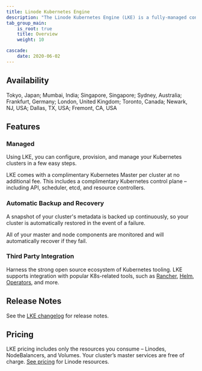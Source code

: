 ```yaml
---
title: Linode Kubernetes Engine
description: "The Linode Kubernetes Engine (LKE) is a fully-managed container orchestration engine for deploying and managing containerized applications and workloads. LKE combines Linode’s ease of use and simple pricing with the infrastructure efficiency of Kubernetes. When you deploy an LKE cluster, you receive a Kubernetes Master at no additional cost; you only pay for the Linodes (worker nodes), NodeBalancers (load balancers), and Block Storage Volumes. Your LKE cluster’s Master node runs the Kubernetes control plane processes – including the API, scheduler, and resource controllers."
tab_group_main:
    is_root: true
    title: Overview
    weight: 10

cascade:
    date: 2020-06-02
---
```


## Availability

Tokyo, Japan; Mumbai, India; Singapore, Singapore; Sydney, Australia; Frankfurt, Germany; London, United Kingdom; Toronto, Canada; Newark, NJ, USA; Dallas, TX, USA; Fremont, CA, USA

## Features

### Managed
Using LKE, you can configure, provision, and manage your Kubernetes clusters in a few easy steps.

LKE comes with a complimentary Kubernetes Master per cluster at no additional fee. This includes a complimentary Kubernetes control plane – including API, scheduler, etcd, and resource controllers.

### Automatic Backup and Recovery

A snapshot of your cluster's metadata is backed up continuously, so your cluster is automatically restored in the event of a failure.

All of your master and node components are monitored and will automatically recover if they fail.

### Third Party Integration

Harness the strong open source ecosystem of Kubernetes tooling. LKE supports integration with popular K8s-related tools, such as [Rancher](http://rancher.com), [Helm](http://helm.sh), [Operators](https://coreos.com/operators/), and more.

## Release Notes

See the [LKE changelog](https://developers.linode.com/changelog/linode-kubernetes-engine/) for release notes.

## Pricing

LKE pricing includes only the resources you consume – Linodes, NodeBalancers, and Volumes. Your cluster’s master services are free of charge. [See pricing](https://www.linode.com/pricing/) for Linode resources.
